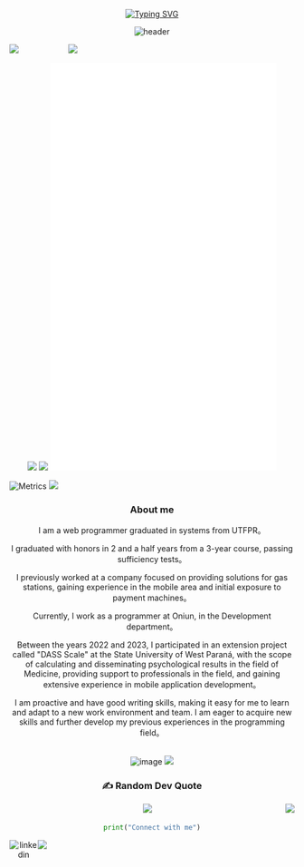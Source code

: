 
<div align="center">
 
[![Typing SVG](https://readme-typing-svg.herokuapp.com?size=25&duration=2500&color=f7b7d0&vCenter=true&width=200&height=40&lines=Hi+there+%F0%9F%91%8B%F0%9F%8F%BB;I'm+falchi)](https://git.io/typing-svg)
  
  ![header](https://capsule-render.vercel.app/api?type=waving&color=ff2167&height=300&section=header&text=I%20mainly%20use%20Golang,%20Flutter,%20Java%20and%20TypeScript.&fontSize=36&fontColor=ffffff)


  
</div>
<img src="https://user-images.githubusercontent.com/73097560/115834477-dbab4500-a447-11eb-908a-139a6edaec5c.gif">

<img align='right' src='https://counter.seku.su/c302?' width='400px'>


<p align="center">
  <img src='https://counter.seku.su/cmoe?name=falchi' width="400px">
  <img src="https://github-readme-stats.vercel.app/api?username=falchizao&hide_border=true&show_icons=true&count_private=true&bg_color=90,3f9eff90,f687ff90&title_color=fff&text_color=fff&icon_color=f687ff&border_radius=0" width="400px"/>
   <img width="400px" src="./github-metrics.svg" />
</p>
<img src="https://metrics.lecoq.io/falchizao?template=classic&languages=1&base=header%2C%20activity%2C%20community%2C%20repositories%2C%20metadata&base.indepth=false&base.hireable=false&base.skip=false&languages=false&languages.limit=8&languages.threshold=0%25&languages.other=false&languages.colors=github&languages.sections=most-used&languages.indepth=false&languages.analysis.timeout=15&languages.categories=markup%2C%20programming&languages.recent.categories=markup%2C%20programming&languages.recent.load=300&languages.recent.days=14&config.timezone=Asia%2FShanghai&config.display=large" alt="Metrics">
<img src="https://user-images.githubusercontent.com/73097560/115834477-dbab4500-a447-11eb-908a-139a6edaec5c.gif">

<div align="center">
  
  <h3>About me</h3>
I am a web programmer graduated in systems from UTFPR。
  
I graduated with honors in 2 and a half years from a 3-year course, passing sufficiency tests。

I previously worked at a company focused on providing solutions for gas stations, gaining experience in the mobile area and initial exposure to payment machines。

Currently, I work as a programmer at Oniun, in the Development department。

Between the years 2022 and 2023, I participated in an extension project called "DASS Scale" at the State University of West Paraná, with the scope of calculating and disseminating psychological results in the field of Medicine, providing support to professionals in the field, and gaining extensive experience in mobile application development。

I am proactive and have good writing skills, making it easy for me to learn and adapt to a new work environment and team. I am eager to acquire new skills and further develop my previous experiences in the programming field。<br><br>


![image](https://github.com/Falchizao/Falchizao/assets/80293325/456d237a-3b59-4290-9b6b-c650d90912fd)
<img src="https://user-images.githubusercontent.com/73097560/115834477-dbab4500-a447-11eb-908a-139a6edaec5c.gif">



<div align="center">


  
### ✍️ Random Dev Quote
![](https://quotes-github-readme.vercel.app/api?type=horizontal&theme=radical)
<img src="https://weather-icon.journeyad.repl.co/@rio?v=1" align="right"> 
</div>

```python
print("Connect with me")
```

<div align="center">
  <a href="https://www.linkedin.com/in/falchizao/" target="blank"><img align="left" src="https://user-images.githubusercontent.com/88904952/234979284-68c11d7f-1acc-4f0c-ac78-044e1037d7b0.png" alt="linkedin" height="50" width="50" /></a>
 <img  align="left" src="https://osu-sig.vercel.app/card?user=falchi&mode=std&blur=6&animation=true&mini=true" />
</div>








